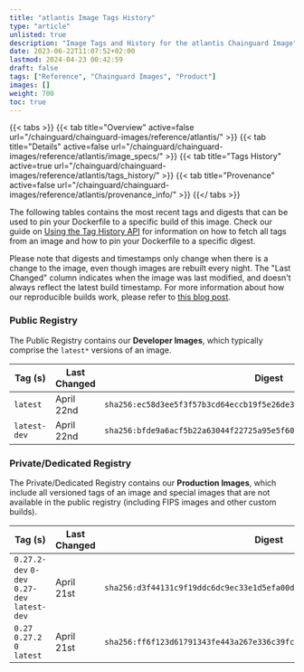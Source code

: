 ```yaml
---
title: "atlantis Image Tags History"
type: "article"
unlisted: true
description: "Image Tags and History for the atlantis Chainguard Image"
date: 2023-06-22T11:07:52+02:00
lastmod: 2024-04-23 00:42:59
draft: false
tags: ["Reference", "Chainguard Images", "Product"]
images: []
weight: 700
toc: true
---
```


{{< tabs >}}
{{< tab title="Overview" active=false url="/chainguard/chainguard-images/reference/atlantis/" >}}
{{< tab title="Details" active=false url="/chainguard/chainguard-images/reference/atlantis/image_specs/" >}}
{{< tab title="Tags History" active=true url="/chainguard/chainguard-images/reference/atlantis/tags_history/" >}}
{{< tab title="Provenance" active=false url="/chainguard/chainguard-images/reference/atlantis/provenance_info/" >}}
{{</ tabs >}}

The following tables contains the most recent tags and digests that can be used to pin your Dockerfile to a specific build of this image. Check our guide on [Using the Tag History API](/chainguard/chainguard-images/using-the-tag-history-api/) for information on how to fetch all tags from an image and how to pin your Dockerfile to a specific digest.

Please note that digests and timestamps only change when there is a change to the image, even though images are rebuilt every night. The "Last Changed" column indicates when the image was last modified, and doesn't always reflect the latest build timestamp. For more information about how our reproducible builds work, please refer to [this blog post](https://www.chainguard.dev/unchained/reproducing-chainguards-reproducible-image-builds).

### Public Registry
The Public Registry contains our **Developer Images**, which typically comprise the `latest*` versions of an image.

| Tag (s)       | Last Changed | Digest                                                                    |
|---------------|--------------|---------------------------------------------------------------------------|
|  `latest`     | April 22nd   | `sha256:ec58d3ee5f3f57b3cd64eccb19f5e26de37741f2d2bab437d347c1e154ca201a` |
|  `latest-dev` | April 22nd   | `sha256:bfde9a6acf5b22a63044f22725a95e5f6063b4ee6cf389790f082251f437be4e` |


### Private/Dedicated Registry
The Private/Dedicated Registry contains our **Production Images**, which include all versioned tags of an image and special images that are not available in the public registry (including FIPS images and other custom builds).

| Tag (s)                                       | Last Changed | Digest                                                                    |
|-----------------------------------------------|--------------|---------------------------------------------------------------------------|
|  `0.27.2-dev` `0-dev` `0.27-dev` `latest-dev` | April 21st   | `sha256:d3f44131c9f19ddc6dc9ec33e1d5efa00da9cd5f3b07e24e6016419b274b8584` |
|  `0.27` `0.27.2` `0` `latest`                 | April 21st   | `sha256:ff6f123d61791343fe443a267e336c39fc156ae3d6da4f789c6155d00846ad7e` |

